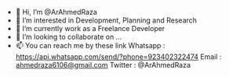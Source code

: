 - 👋 Hi, I’m @ArAhmedRaza
- 👀 I’m interested in Development, Planning and Research
- 🌱 I’m currently work as a Freelance Developer
- 💞️ I’m looking to collaborate on ...
- 📫 You can reach me by these link Whatsapp : https://api.whatsapp.com/send/?phone=923402322474 Email : ahmedraza6106@gmail.com Twitter : @ArAhmedRaza

<!---
ArAhmedRaza/ArAhmedRaza is a ✨ special ✨ repository because its `README.md` (this file) appears on your GitHub profile.
You can click the Preview link to take a look at your changes.
--->
